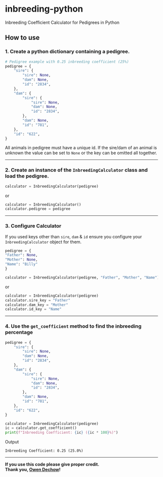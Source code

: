 # inbreeding-python
Inbreeding Coefficient Calculator for Pedigrees in Python

## How to use

### 1. Create a python dictionary containing a pedigree.
```python
# Pedigree example with 0.25 inbreeding coefficient (25%)
pedigree = {
    "sire": {
        "sire": None,
        "dam": None,
        "id": "2834",
    },
    "dam": {
        "sire": {
            "sire": None,
            "dam": None,
            "id": "2834",
        },
        "dam": None,
        "id": "781",
    },
    "id": "622",
}
```
All animals in pedigree must have a unique id. If the sire/dam of an animal is unknown the value can be set to `None` or the key can be omitted all together.

***

### 2. Create an instance of the `InbreedingCalculator` class and load the pedigree.
```python
calculator = InbreedingCalculator(pedigree)
```
or
```python
calculator = InbreedingCalculator()
calculator.pedigree = pedigree
```

***

### 3. Configure Calculator 
If you used keys other than `sire`, `dam` & `id` ensure you configure your `InbreedingCalculator` object for them.
```python
pedigree = {
"Father": None,
"Mother": None,
"Name": "Billy"
}

calculator = InbreedingCalculator(pedigree, "Father", "Mother", "Name")
```
or
```python
calculator = InbreedingCalculator(pedigree)
calculator.sire_key = "Father"
calculator.dam_key = "Mother"
calculator.id_key = "Name"
```

***

### 4. Use the `get_coefficient` method to find the inbreeding percentage
```python
pedigree = {
    "sire": {
        "sire": None,
        "dam": None,
        "id": "2834",
    },
    "dam": {
        "sire": {
            "sire": None,
            "dam": None,
            "id": "2834",
        },
        "dam": None,
        "id": "781",
    },
    "id": "622",
}

calculator = InbreedingCalculator(pedigree)
ic = calculator.get_coefficient()
print(f"Inbreeding Coefficient: {ic} ({ic * 100}%)")
```

Output
```
Inbreeding Coefficient: 0.25 (25.0%)
````

***

**If you use this code please give proper credit.**
<br>
**Thank you, [Owen Dechow](https://github.com/Owen-Dechow)!**
